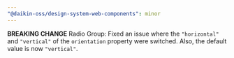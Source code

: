 ```yaml
---
"@daikin-oss/design-system-web-components": minor
---
```


**BREAKING CHANGE** Radio Group: Fixed an issue where the `"horizontal"` and `"vertical"` of the `orientation` property were switched. Also, the default value is now `"vertical"`.
